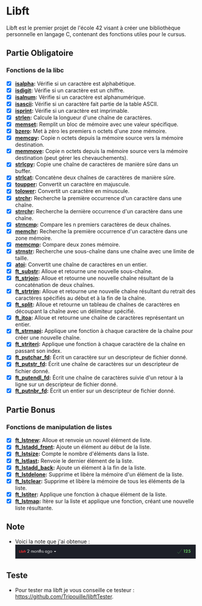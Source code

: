 # Libft

Libft est le premier projet de l'école 42 visant à créer une bibliothèque personnelle en langage C, contenant des fonctions utiles pour le cursus.

## Partie Obligatoire

### Fonctions de la libc
- [x] **[isalpha](ft_isalpha.c):** Vérifie si un caractère est alphabétique.
- [x] **[isdigit](ft_isdigit.c):** Vérifie si un caractère est un chiffre.
- [x] **[isalnum](ft_isalnum.c):** Vérifie si un caractère est alphanumérique.
- [x] **[isascii](ft_isascii.c):** Vérifie si un caractère fait partie de la table ASCII.
- [x] **[isprint](ft_isprint.c):** Vérifie si un caractère est imprimable.
- [x] **[strlen](ft_strlen.c):** Calcule la longueur d'une chaîne de caractères.
- [x] **[memset](ft_memset.c):** Remplit un bloc de mémoire avec une valeur spécifique.
- [x] **[bzero](ft_bzero.c):** Met à zéro les premiers n octets d'une zone mémoire.
- [x] **[memcpy](ft_memcpy.c):** Copie n octets depuis la mémoire source vers la mémoire destination.
- [x] **[memmove](ft_memmove.c):** Copie n octets depuis la mémoire source vers la mémoire destination (peut gérer les chevauchements).
- [x] **[strlcpy](ft_strlcpy.c):** Copie une chaîne de caractères de manière sûre dans un buffer.
- [x] **[strlcat](ft_strlcat.c):** Concatène deux chaînes de caractères de manière sûre.
- [x] **[toupper](ft_toupper.c):** Convertit un caractère en majuscule.
- [x] **[tolower](ft_tolower.c):** Convertit un caractère en minuscule.
- [x] **[strchr](ft_strchr.c):** Recherche la première occurrence d'un caractère dans une chaîne.
- [x] **[strrchr](ft_strrchr.c):** Recherche la dernière occurrence d'un caractère dans une chaîne.
- [x] **[strncmp](ft_strncmp.c):** Compare les n premiers caractères de deux chaînes.
- [x] **[memchr](ft_memchr.c):** Recherche la première occurrence d'un caractère dans une zone mémoire.
- [x] **[memcmp](ft_memcmp.c):** Compare deux zones mémoire.
- [x] **[strnstr](ft_strnstr.c):** Recherche une sous-chaîne dans une chaîne avec une limite de taille.
- [x] **[atoi](ft_atoi.c):** Convertit une chaîne de caractères en un entier.
- [x] **[ft_substr](ft_substr.c):** Alloue et retourne une nouvelle sous-chaîne.
- [x] **[ft_strjoin](ft_strjoin.c):** Alloue et retourne une nouvelle chaîne résultant de la concaténation de deux chaînes.
- [x] **[ft_strtrim](ft_strtrim.c):** Alloue et retourne une nouvelle chaîne résultant du retrait des caractères spécifiés au début et à la fin de la chaîne.
- [x] **[ft_split](ft_split.c):** Alloue et retourne un tableau de chaînes de caractères en découpant la chaîne avec un délimiteur spécifié.
- [x] **[ft_itoa](ft_itoa.c):** Alloue et retourne une chaîne de caractères représentant un entier.
- [x] **[ft_strmapi](ft_strmapi.c):** Applique une fonction à chaque caractère de la chaîne pour créer une nouvelle chaîne.
- [x] **[ft_striteri](ft_striteri.c):** Applique une fonction à chaque caractère de la chaîne en passant son index.
- [x] **[ft_putchar_fd](ft_putchar_fd.c):** Écrit un caractère sur un descripteur de fichier donné.
- [x] **[ft_putstr_fd](ft_putstr_fd.c):** Écrit une chaîne de caractères sur un descripteur de fichier donné.
- [x] **[ft_putendl_fd](ft_putendl_fd.c):** Écrit une chaîne de caractères suivie d'un retour à la ligne sur un descripteur de fichier donné.
- [x] **[ft_putnbr_fd](ft_putnbr_fd.c):** Écrit un entier sur un descripteur de fichier donné.

## Partie Bonus

### Fonctions de manipulation de listes
- [x] **[ft_lstnew](ft_lstnew.c):** Alloue et renvoie un nouvel élément de liste.
- [x] **[ft_lstadd_front](ft_lstadd_front.c):** Ajoute un élément au début de la liste.
- [x] **[ft_lstsize](ft_lstsize.c):** Compte le nombre d'éléments dans la liste.
- [x] **[ft_lstlast](ft_lstlast.c):** Renvoie le dernier élément de la liste.
- [x] **[ft_lstadd_back](ft_lstadd_back.c):** Ajoute un élément à la fin de la liste.
- [x] **[ft_lstdelone](ft_lstdelone.c):** Supprime et libère la mémoire d'un élément de la liste.
- [x] **[ft_lstclear](ft_lstclear.c):** Supprime et libère la mémoire de tous les éléments de la liste.
- [x] **[ft_lstiter](ft_lstiter.c):** Applique une fonction à chaque élément de la liste.
- [x] **[ft_lstmap](ft_lstmap.c):** Itère sur la liste et applique une fonction, créant une nouvelle liste résultante.

## Note

- Voici la note que j'ai obtenue :
    ![Note](img.png)

## Teste

- Pour tester ma libft je vous conseille ce testeur : https://github.com/Tripouille/libftTester.
